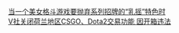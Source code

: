   
[当一个美女格斗游戏要抛弃系列招牌的“乳摇”特色时](http://www.dianyue.me/archives/633/e0l81hff47azajig/)  
[V社关闭荷兰地区CSGO、Dota2交易功能 因开箱违法](http://www.dianyue.me/archives/220/idz7v67hlm5j81c7/)